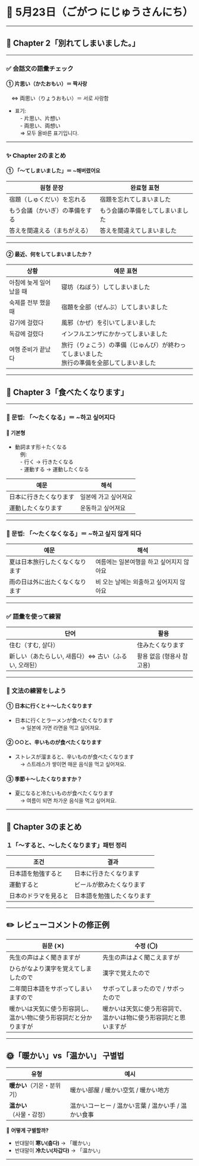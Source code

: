 # 📅 5月23日（ごがつ にじゅうさんにち）

---

## 📘 Chapter 2「別れてしまいました。」

---

### ✅ 会話文の語彙チェック

#### ① 片思い（かたおもい）＝ 짝사랑  
　⇔ 両思い（りょうおもい）＝ 서로 사랑함  
- 표기:  
　- 片思い、片想い  
　- 両思い、両想い  
　⇒ 모두 올바른 표기입니다.

---

### ✨ Chapter 2のまとめ

#### ① 「～てしまいました」＝ ~해버렸어요

| 원형 문장                            | 완료형 표현                              |
|-------------------------------------|-------------------------------------------|
| 宿題（しゅくだい）を忘れる          | 宿題を忘れてしまいました                |
| もう会議（かいぎ）の準備をする      | もう会議の準備をしてしまいました        |
| 答えを間違える（まちがえる）        | 答えを間違えてしまいました              |

---

#### ② 最近、何をしてしまいましたか？

| 상황                          | 예문 표현 |
|-------------------------------|-----------|
| 아침에 늦게 일어났을 때       | 寝坊（ねぼう）してしまいました |
| 숙제를 전부 했을 때           | 宿題を全部（ぜんぶ）してしまいました |
| 감기에 걸렸다                 | 風邪（かぜ）を引いてしまいました |
| 독감에 걸렸다                 | インフルエンザにかかってしまいました |
| 여행 준비가 끝났다            | 旅行（りょこう）の準備（じゅんび）が終わってしまいました<br>旅行の準備を全部してしまいました |

---

## 🍱 Chapter 3「食べたくなります」

---

### 📌 문법: 「～たくなる」＝ ~하고 싶어지다

#### 🔹 기본형
- 動詞ます形＋たくなる  
　例:  
　- 行く → 行きたくなる  
　- 運動する → 運動したくなる

| 예문 | 해석 |
|------|------|
| 日本に行きたくなります | 일본에 가고 싶어져요 |
| 運動したくなります | 운동하고 싶어져요 |

---

### 📌 문법: 「～たくなくなる」＝ ~하고 싶지 않게 되다

| 예문 | 해석 |
|------|------|
| 夏は日本旅行したくなくなります | 여름에는 일본여행을 하고 싶어지지 않아요 |
| 雨の日は外に出たくなくなります | 비 오는 날에는 외출하고 싶어지지 않아요 |

---

### ✅ 語彙を使って練習

| 단어 | 활용 |
|------|------|
| 住む（すむ, 살다） | 住みたくなります |
| 新しい（あたらしい, 새롭다）⇔ 古い（ふるい, 오래된） | 활용 없음 (형용사 참고용) |

---

### 🧠 文法の練習をしよう

#### ① 日本に行くと＋〜したくなります  
- 日本に行くとラーメンが食べたくなります  
　→ 일본에 가면 라면을 먹고 싶어져요.

#### ② ○○と、辛いものが食べたくなります  
- ストレスが溜まると、辛いものが食べたくなります  
　→ 스트레스가 쌓이면 매운 음식을 먹고 싶어져요.

#### ③ 季節＋〜したくなりますか？  
- 夏になると冷たいものが食べたくなります  
　→ 여름이 되면 차가운 음식을 먹고 싶어져요.

---

## 📝 Chapter 3のまとめ

### １「〜すると、〜したくなります」패턴 정리

| 조건 | 결과 |
|------|------|
| 日本語を勉強すると | 日本に行きたくなります |
| 運動すると | ビールが飲みたくなります |
| 日本のドラマを見ると | 日本語を勉強したくなります |

---

## ✏️ レビューコメントの修正例

| 원문 (✕) | 수정 (〇) |
|-----------|------------|
| 先生の声はよく聞きますが | 先生の声はよく聞こえますが |
| ひらがなより漢字を覚えてしましたので | 漢字で覚えたので |
| 二年間日本語をサボってしまいますので | サボってしまったので / サボったので |
| 暖かいは天気に使う形容詞し、温かい物に使う形容詞だと分かりますが | 暖かいは天気に使う形容詞で、温かいは物に使う形容詞だと思いますが |

---

## 🌞「暖かい」vs「温かい」 구별법

| 유형 | 예시 |
|------|------|
| **暖かい**（기온・분위기） | 暖かい部屋 / 暖かい空気 / 暖かい地方 |
| **温かい**（사물・감정） | 温かいコーヒー / 温かい言葉 / 温かい手 / 温かい食事 |

🧩 **어떻게 구별할까?**  
- 반대말이 **寒い(춥다)** → 「暖かい」  
- 반대말이 **冷たい(차갑다)** → 「温かい」

---

